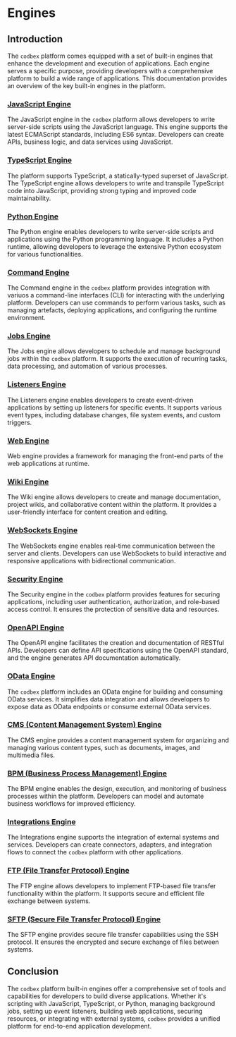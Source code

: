 # Engines

## Introduction

The `codbex` platform comes equipped with a set of built-in engines that enhance the development and execution of applications. Each engine serves a specific purpose, providing developers with a comprehensive platform to build a wide range of applications. This documentation provides an overview of the key built-in engines in the platform.

### [JavaScript Engine](./javascript/)

The JavaScript engine in the `codbex` platform allows developers to write server-side scripts using the JavaScript language. This engine supports the latest ECMAScript standards, including ES6 syntax. Developers can create APIs, business logic, and data services using JavaScript.

### [TypeScript Engine](./typescript/)

The platform supports TypeScript, a statically-typed superset of JavaScript. The TypeScript engine allows developers to write and transpile TypeScript code into JavaScript, providing strong typing and improved code maintainability.

### [Python Engine](./python/)

The Python engine enables developers to write server-side scripts and applications using the Python programming language. It includes a Python runtime, allowing developers to leverage the extensive Python ecosystem for various functionalities.

### [Command Engine](./command/)

The Command engine in the `codbex` platform provides integration with variuos a command-line interfaces (CLI) for interacting with the underlying platform. Developers can use commands to perform various tasks, such as managing artefacts, deploying applications, and configuring the runtime environment.

### [Jobs Engine](./jobs/)

The Jobs engine allows developers to schedule and manage background jobs within the `codbex` platform. It supports the execution of recurring tasks, data processing, and automation of various processes.

### [Listeners Engine](./listeners/)

The Listeners engine enables developers to create event-driven applications by setting up listeners for specific events. It supports various event types, including database changes, file system events, and custom triggers.

### [Web Engine](./web/)

Web engine provides a framework for managing the front-end parts of the web applications at runtime.

### [Wiki Engine](./wiki/)

The Wiki engine allows developers to create and manage documentation, project wikis, and collaborative content within the platform. It provides a user-friendly interface for content creation and editing.

### [WebSockets Engine](./websockets/)

The WebSockets engine enables real-time communication between the server and clients. Developers can use WebSockets to build interactive and responsive applications with bidirectional communication.

### [Security Engine](./security/)

The Security engine in the `codbex` platform provides features for securing applications, including user authentication, authorization, and role-based access control. It ensures the protection of sensitive data and resources.

### [OpenAPI Engine](./openapi/)

The OpenAPI engine facilitates the creation and documentation of RESTful APIs. Developers can define API specifications using the OpenAPI standard, and the engine generates API documentation automatically.

### [OData Engine](./odata/)

The `codbex` platform includes an OData engine for building and consuming OData services. It simplifies data integration and allows developers to expose data as OData endpoints or consume external OData services.

### [CMS (Content Management System) Engine](./cms/)

The CMS engine provides a content management system for organizing and managing various content types, such as documents, images, and multimedia files.

### [BPM (Business Process Management) Engine](./bpm/)

The BPM engine enables the design, execution, and monitoring of business processes within the platform. Developers can model and automate business workflows for improved efficiency.

### [Integrations Engine](./integrations/)

The Integrations engine supports the integration of external systems and services. Developers can create connectors, adapters, and integration flows to connect the `codbex` platform with other applications.

### [FTP (File Transfer Protocol) Engine](./ftp/)

The FTP engine allows developers to implement FTP-based file transfer functionality within the platform. It supports secure and efficient file exchange between systems.

### [SFTP (Secure File Transfer Protocol) Engine](./sftp/)

The SFTP engine provides secure file transfer capabilities using the SSH protocol. It ensures the encrypted and secure exchange of files between systems.

## Conclusion

The `codbex` platform built-in engines offer a comprehensive set of tools and capabilities for developers to build diverse applications. Whether it's scripting with JavaScript, TypeScript, or Python, managing background jobs, setting up event listeners, building web applications, securing resources, or integrating with external systems, `codbex` provides a unified platform for end-to-end application development.
